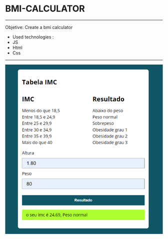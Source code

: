 ﻿# BMI-CALCULATOR
 ________________________________________________
Objetive: Create a bmi calculator
* Used technologies :
* JS
* Html
* Css
 ------------------------------------------------
 ![Alt text](image.png)

  
